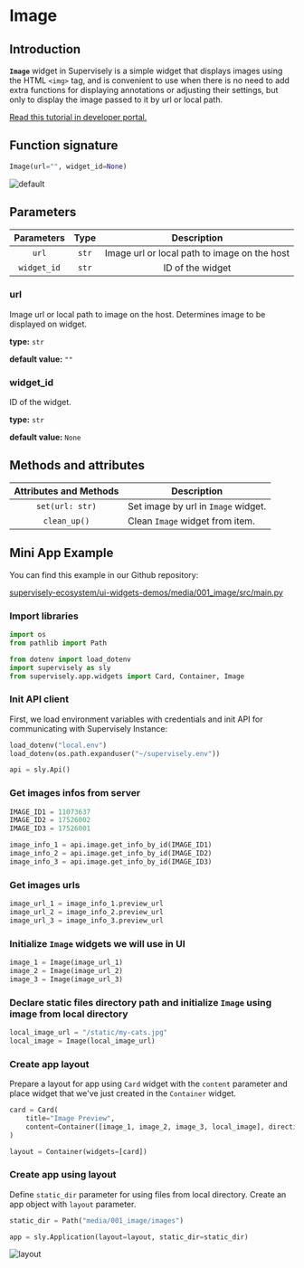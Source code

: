# Image

## Introduction

**`Image`** widget in Supervisely is a simple widget that displays images using the HTML `<img>` tag, and is convenient to use when there is no need to add extra functions for displaying annotations or adjusting their settings, but only to display the image passed to it by url or local path.


[Read this tutorial in developer portal.](https://developer.supervise.ly/app-development/widgets/media/image)

## Function signature

```python
Image(url="", widget_id=None)
```

![default](https://user-images.githubusercontent.com/120389559/218754874-8b1da0a5-10cb-4384-93ac-8202206a1f56.png)

## Parameters

| Parameters  | Type  |                 Description                  |
| :---------: | :---: | :------------------------------------------: |
|    `url`    | `str` | Image url or local path to image on the host |
| `widget_id` | `str` |               ID of the widget               |

### url

Image url or local path to image on the host. Determines image to be displayed on widget.

**type:** `str`

**default value:** `""`

### widget_id

ID of the widget.

**type:** `str`

**default value:** `None`

## Methods and attributes

| Attributes and Methods | Description                         |
| :--------------------: | ----------------------------------- |
|    `set(url: str)`     | Set image by url in `Image` widget. |
|      `clean_up()`      | Clean `Image` widget from item.     |

## Mini App Example

You can find this example in our Github repository:

[supervisely-ecosystem/ui-widgets-demos/media/001_image/src/main.py](https://github.com/supervisely-ecosystem/ui-widgets-demos/blob/master/media/001_image/src/main.py)

### Import libraries

```python
import os
from pathlib import Path

from dotenv import load_dotenv
import supervisely as sly
from supervisely.app.widgets import Card, Container, Image
```

### Init API client

First, we load environment variables with credentials and init API for communicating with Supervisely Instance:

```python
load_dotenv("local.env")
load_dotenv(os.path.expanduser("~/supervisely.env"))

api = sly.Api()
```

### Get images infos from server

```python
IMAGE_ID1 = 11073637
IMAGE_ID2 = 17526002
IMAGE_ID3 = 17526001

image_info_1 = api.image.get_info_by_id(IMAGE_ID1)
image_info_2 = api.image.get_info_by_id(IMAGE_ID2)
image_info_3 = api.image.get_info_by_id(IMAGE_ID3)
```

### Get images urls

```python
image_url_1 = image_info_1.preview_url
image_url_2 = image_info_2.preview_url
image_url_3 = image_info_3.preview_url
```

### Initialize `Image` widgets we will use in UI

```python
image_1 = Image(image_url_1)
image_2 = Image(image_url_2)
image_3 = Image(image_url_3)
```

### Declare static files directory path and initialize `Image` using image from local directory

```python
local_image_url = "/static/my-cats.jpg"
local_image = Image(local_image_url)
```

### Create app layout

Prepare a layout for app using `Card` widget with the `content` parameter and place widget that we've just created in the `Container` widget.

```python
card = Card(
    title="Image Preview",
    content=Container([image_1, image_2, image_3, local_image], direction="horizontal"),
)

layout = Container(widgets=[card])
```

### Create app using layout

Define `static_dir` parameter for using files from local directory.
Create an app object with `layout` parameter.

```python
static_dir = Path("media/001_image/images")

app = sly.Application(layout=layout, static_dir=static_dir)
```

![layout](https://user-images.githubusercontent.com/120389559/218758403-0fca4434-207f-4d1a-b5f4-5e65268efcee.png)
